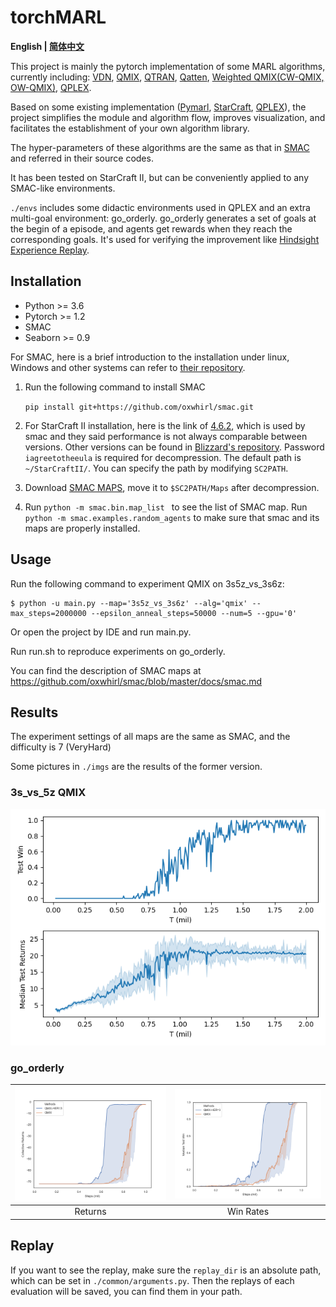 # torchMARL
**English | [简体中文](README.cn.md)**

This project is mainly the pytorch implementation of some MARL algorithms, currently including: [VDN](https://arxiv.org/abs/1706.05296), [QMIX](https://arxiv.org/abs/1803.11485), [QTRAN](https://arxiv.org/abs/1905.05408), [Qatten](https://arxiv.org/abs/2002.03939), [Weighted QMIX(CW-QMIX, OW-QMIX)](https://arxiv.org/abs/2006.10800), [QPLEX](https://arxiv.org/abs/2008.01062).

Based on some existing implementation ([Pymarl](https://github.com/oxwhirl/pymarl), [StarCraft](https://github.com/starry-sky6688/StarCraft), [QPLEX](https://github.com/wjh720/QPLEX)), the project simplifies the module and algorithm flow, improves visualization, and facilitates the establishment of your own algorithm library. 

The hyper-parameters of these algorithms are the same as that in [SMAC](https://arxiv.org/abs/1902.04043) and referred in their source codes.

It has been tested on StarCraft II, but can be conveniently applied to any SMAC-like environments.

`./envs` includes some didactic environments used in QPLEX and an extra multi-goal environment: go_orderly. go_orderly generates a set of goals at the begin of a episode, and agents get rewards when they reach the corresponding goals. It's used for verifying the improvement like [Hindsight Experience Replay](https://arxiv.org/abs/1707.01495).

## Installation

- Python >= 3.6
- Pytorch >= 1.2
- SMAC
- Seaborn >= 0.9

For SMAC, here is a brief introduction to the installation under linux, Windows and other systems can refer to [their repository](https://github.com/oxwhirl/smac).

1. Run the following command to install SMAC

   `pip install git+https://github.com/oxwhirl/smac.git`

2. For StarCraft II installation, here is the link of [4.6.2](http://blzdistsc2-a.akamaihd.net/Linux/SC2.4.6.2.69232.zip), which is used by smac and they said performance is not always comparable between versions. Other versions can be found in [Blizzard's repository](https://github.com/Blizzard/s2client-proto). Password `iagreetotheeula` is required for decompression. The default path is `~/StarCraftII/`. You can specify the path by modifying `SC2PATH`.

3. Download [SMAC MAPS](https://github.com/oxwhirl/smac/releases/download/v0.1-beta1/SMAC_Maps.zip), move it to `$SC2PATH/Maps` after decompression.

4. Run `python -m smac.bin.map_list ` to see the list of SMAC map. Run `python -m smac.examples.random_agents` to make sure that smac and its maps are properly installed.

## Usage

Run the following command to experiment QMIX on 3s5z_vs_3s6z:

```shell
$ python -u main.py --map='3s5z_vs_3s6z' --alg='qmix' --max_steps=2000000 --epsilon_anneal_steps=50000 --num=5 --gpu='0'
```

Or open the project by IDE and run main.py.

Run run.sh to reproduce experiments on go_orderly.

You can find the description of SMAC maps at https://github.com/oxwhirl/smac/blob/master/docs/smac.md

## Results

The experiment settings of all maps are the same as SMAC, and the difficulty is 7 (VeryHard)

Some pictures in `./imgs` are the results of the former version.

### 3s_vs_5z QMIX

<img src="./imgs/qmix-3s_vs_5z.png" style="zoom:80%;" />

### go_orderly

| <img src="./imgs/rewards.png" style="zoom:80%;" /> | <img src="./imgs/win_rates.png" style="zoom:80%;" /> |
| :------------------------------------------------: | :-------------------------------------------------: |
|            Returns           |            Win Rates             |


## Replay

If you want to see the replay, make sure the `replay_dir` is an absolute path, which can be set in `./common/arguments.py`. Then the replays of each evaluation will be saved, you can find them in your path.